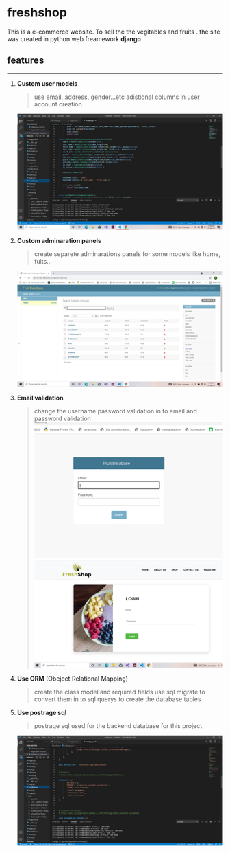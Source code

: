 
# freshshop

This is a e-commerce website. To sell the  the vegitables and fruits . the site was created in python web freamework **django**

## features
---

1. **Custom user models**

    >use email, address, gender...etc adistional columns in user account creation

    <img src="https://github.com/surajs123/freshshop2/blob/master/freshshop/static/images/screenshot/Screenshot%20(19).png" width="600" >    



2. **Custom adminaration panels**

    >create separete adminarations panels for some models like home,
    fuits...

     <img src="https://github.com/surajs123/freshshop2/blob/master/freshshop/static/images/screenshot/Screenshot%20(16).png" width="600" >  

3. **Email validation**

    >change the username password validation in to email and password validation
   <img src="https://github.com/surajs123/freshshop2/blob/master/freshshop/static/images/screenshot/Screenshot%20(15).png" width="600" >    <img src="https://github.com/surajs123/freshshop2/blob/master/freshshop/static/images/screenshot/Screenshot%20(13).png" width="600" >  

4. **Use ORM** (Obeject Relational Mapping)   

    >create the class model and required fields use sql migrate to convert them in to sql querys to create the database tables

5. **Use postrage sql**

    >postrage sql  used for the backend database for this project

     <img src="https://github.com/surajs123/freshshop2/blob/master/freshshop/static/images/screenshot/Screenshot%20(20).png" width="600" >  
